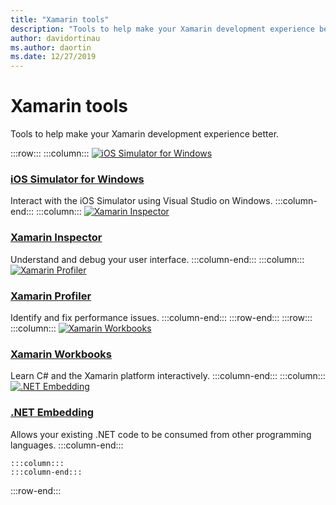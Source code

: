 ```yaml
---
title: "Xamarin tools"
description: "Tools to help make your Xamarin development experience better."
author: davidortinau
ms.author: daortin
ms.date: 12/27/2019
---
```


# Xamarin tools

Tools to help make your Xamarin development experience better.

:::row:::
    :::column:::
[![iOS Simulator for Windows](~/media/index/xamarin-tools-windows-simulator.svg?branch=master)](~/tools/ios-simulator/index.md)

### [iOS Simulator for Windows](~/tools/ios-simulator/index.md)

Interact with the iOS Simulator using Visual Studio on Windows.
    :::column-end:::
    :::column:::
[![Xamarin Inspector](~/media/index/xamarin-tools-inspector.svg?branch=master)](~/tools/inspector/index.md)

### [Xamarin Inspector](~/tools/inspector/index.md)

Understand and debug your user interface.
    :::column-end:::
    :::column:::
[![Xamarin Profiler](~/media/index/xamarin-tools-profiler.svg?branch=master)](~/tools/profiler/index.md)

### [Xamarin Profiler](~/tools/profiler/index.md)

Identify and fix performance issues.
    :::column-end:::
:::row-end:::
:::row:::
    :::column:::
[![Xamarin Workbooks](https://docs.microsoft.com/media/illustrations/dynamics-resource-library.svg)](~/tools/workbooks/index.md)

### [Xamarin Workbooks](~/tools/workbooks/index.md)

Learn C# and the Xamarin platform interactively.
    :::column-end:::
    :::column:::
[![.NET Embedding](~/media/index/xamarin-cross-platform-dotnet-embedding.svg)](~/tools/dotnet-embedding/index.md)

### [.NET Embedding](~/tools/dotnet-embedding/index.md)

Allows your existing .NET code to be consumed from other programming languages.
    :::column-end:::

    :::column:::
    :::column-end:::
    
:::row-end:::
